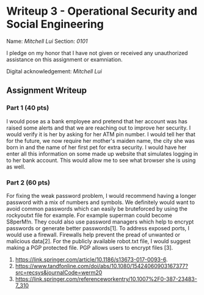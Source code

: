 # Writeup 3 - Operational Security and Social Engineering

Name: *Mitchell Lui*
Section: *0101*

I pledge on my honor that I have not given or received any unauthorized assistance on this assignment or examniation.

Digital acknowledgement: *Mitchell Lui*

## Assignment Writeup

### Part 1 (40 pts)

I would pose as a bank employee and pretend that her account was has raised some alerts and that we are reaching out to improve her security. I would verify it is her by asking for her ATM pin number. I would tell her that for the future, we now require her mother's maiden name, the city she was born in and the name of her first pet for extra security. I would have her enter all this information on some made up website that simulates logging in to her bank account. This would allow me to see what browser she is using as well. 


### Part 2 (60 pts)

For fixing the weak password problem, I would recommend having a longer password with a mix of numbers and symbols. We definitely would want to avoid common passwords which can easily be bruteforced by using the rockyoutxt file for example. For example superman could become S8perM!n. They could also use password managers which help to encrypt passwords or generate better passwords[1]. 
To address exposed ports, I would use a firewall. Firewalls help prevent the pread of unwanted or malicious data[2].
For the publicly available robot.txt file, I would suggest making a PGP protected file. PGP allows users to encrypt files [3].       

1. https://link.springer.com/article/10.1186/s13673-017-0093-6.
2. https://www.tandfonline.com/doi/abs/10.1080/15424060903167377?src=recsys&journalCode=werm20 
3. https://link.springer.com/referenceworkentry/10.1007%2F0-387-23483-7_310
 